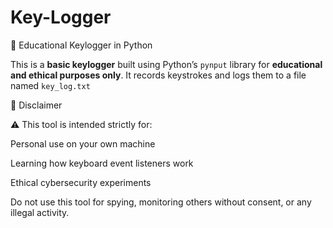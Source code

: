# Key-Logger

🔐 Educational Keylogger in Python

This is a **basic keylogger** built using Python’s `pynput` library for **educational and ethical purposes only**. It records keystrokes and logs them to a file named `key_log.txt`

📌 Disclaimer

⚠️ This tool is intended strictly for:

Personal use on your own machine

Learning how keyboard event listeners work

Ethical cybersecurity experiments


Do not use this tool for spying, monitoring others without consent, or any illegal activity.











